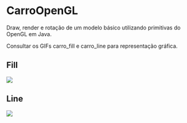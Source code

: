 # CarroOpenGL
Draw, render e rotação de um modelo básico utilizando primitivas do OpenGL em Java.

Consultar os GIFs carro_fill e carro_line para representação gráfica.

## Fill
![](./CarroOpenGL/carro_fill.gif)

## Line
![](./CarroOpenGL/carro_line.gif)
